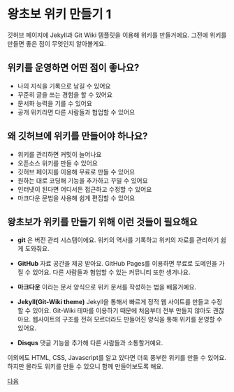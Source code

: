 # 왕초보 위키 만들기 1
깃허브 페이지에 Jekyll과 Git Wiki 템플릿을 이용해 위키를 만들거에요. 그전에 위키를 만들면 좋은 점이 무엇인지 알아볼게요.

## 위키를 운영하면 어떤 점이 좋나요?
- 나의 지식을 기록으로 남길 수 있어요
- 꾸준히 글을 쓰는 경험을 할 수 있어요
- 문서화 능력을 기를 수 있어요
- 공개 위키라면 다른 사람들과 협업할 수 있어요

## 왜 깃허브에 위키를 만들어야 하나요?
- 위키를 관리하면 커밋이 늘어나요
- 오픈소스 위키를 만들 수 있어요
- 깃허브 페이지를 이용해 무료로 만들 수 있어요
- 원하는 대로 코딩해 기능을 추가하고 꾸밀 수 있어요
- 인터넷이 된다면 어디서든 접근하고 수정할 수 있어요
- 마크다운 문법을 사용해 쉽게 편집할 수 있어요

## 왕초보가 위키를 만들기 위해 이런 것들이 필요해요
- **git**
은 버전 관리 시스템이에요. 위키의 역사를 기록하고 위키의 자료를 관리하기 쉽게 도와줘요.

- **GitHub**
자료 공간을 제공 받아요. GitHub Pages를 이용하면 무료로 도메인을 가질 수 있어요. 다른 사람들과 협업할 수 있는 커뮤니티 또한 생겨나요.

- **마크다운** 
이라는 문서 양식으로 위키 문서를 작성하는 법을 배울거예요.

- **Jekyll(Git-Wiki theme)**
Jekyll을 통해서 빠르게 정적 웹 사이트를 만들고 수정할 수 있어요. Git-Wiki 테마를 이용하기 때문에 처음부터 전부 만들지 않아도 괜찮아요. 웹사이트의 구조를 전혀 모르더라도 만들어진 양식을 통해 위키를 운영할 수 있어요.

- **Disqus**
댓글 기능을 추가해 다른 사람들과 소통할거예요.


이외에도 HTML, CSS, Javascript를 알고 있다면 더욱 풍부한 위키를 만들 수 있어요. 하지만 몰라도 위키를 만들 수 있으니 함께 만들어보도록 해요.

[다음](1001)